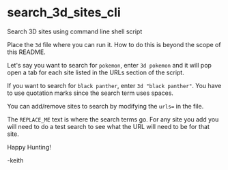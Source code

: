 # search_3d_sites_cli
Search 3D sites using command line shell script

Place the `3d` file where you can run it. How to do this is beyond the scope of this README.

Let's say you want to search for `pokemon`, enter `3d pokemon` and it will pop open a tab for each site listed in the URLs section of the script.

If you want to search for `black panther`, enter `3d "black panther"`. You have to use quotation marks since the search term uses spaces.

You can add/remove sites to search by modifying the `urls=` in the file.

The `REPLACE_ME` text is where the search terms go. For any site you add you will need to do a test search to see what the URL will need to be for that site.

Happy Hunting!

-keith
